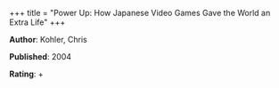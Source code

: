 +++
title = "Power Up: How Japanese Video Games Gave the World an Extra Life"
+++



**Author**: Kohler, Chris

**Published**: 2004

**Rating**: +